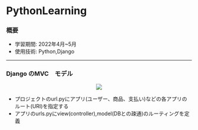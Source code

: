 # PythonLearning

### 概要
* 学習期間: 2022年4月~5月 
* 使用技術: Python,Django

---
### Django のMVC　モデル

<p align="center">
  <img src="https://user-images.githubusercontent.com/75665390/179008552-41f81a9d-ee84-4fd0-9e7a-1e92e5afee6a.png" />
</p>

* プロジェクトのurl.pyにアプリ(ユーザー、商品、支払い)などの各アプリのルート(URI)を指定する
* アプリのurls.pyにview(controller),model(DBとの疎通)のルーティングを定義
